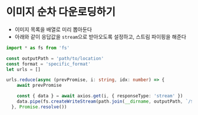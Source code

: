 # 이미지 순차 다운로딩하기

- 이미지 목록을 배열로 미리 뽑아둔다
- 아래와 같이 응답값을 `stream`으로 받아오도록 설정하고, 스트림 파이핑을 해준다
```ts
import * as fs from 'fs'

const outputPath = 'path/to/location'
const format = 'specific_format'
let urls = []

urls.reduce(async (prevPromise, i: string, idx: number) => {
	await prevPromise

	const { data } = await axios.get(i, { responseType: 'stream' })
	data.pipe(fs.createWriteStream(path.join(__dirname, outputPath, `/${String(idx + 1)}.${format}`)))
  }, Promise.resolve())
```